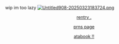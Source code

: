 wip im too lazy
[![Untitled908-20250323183724.png](https://i.postimg.cc/Y0g6mVn5/Untitled908-20250323183724.png)](https://postimg.cc/SYS2BZpd)
<p align="center" width="100%"><a href=https://rentry.co/gongji-cheol>rentry .</a>
<p align="center" width="100%"><a href=https://pronouns.cc/@badandcrazy>prns page</a>
<p align="center" width="100%"><a href=https://leedongwook.atabook.org>atabook !!</a>

